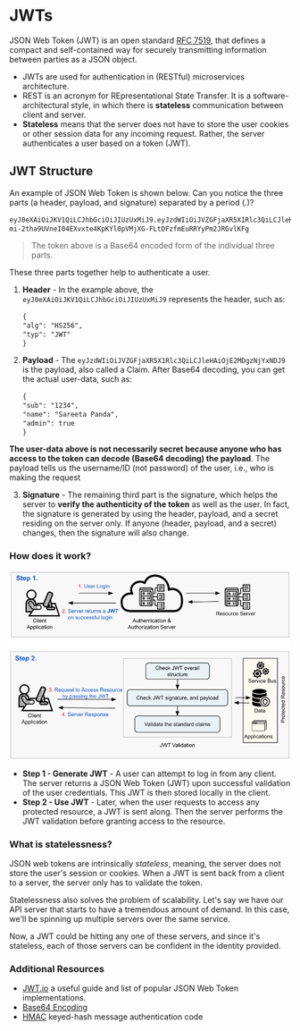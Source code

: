 # JWTs
JSON Web Token (JWT) is an open standard  [RFC 7519](https://tools.ietf.org/html/rfc7519), that defines a compact and self-contained way for securely transmitting information between parties as a JSON object.

-   JWTs are used for authentication in (RESTful) microservices architecture.
-   REST is an acronym for REpresentational State Transfer. It is a software-architectural style, in which there is  **stateless**  communication between client and server.
-   **Stateless**  means that the server does not have to store the user cookies or other session data for any incoming request. Rather, the server authenticates a user based on a token (JWT).

## JWT Structure
An example of JSON Web Token is shown below. Can you notice the three parts (a header, payload, and signature) separated by a period (.)?

```
eyJ0eXAiOiJKV1QiLCJhbGciOiJIUzUxMiJ9.eyJzdWIiOiJVZGFjaXR5X1Rlc3QiLCJleHAiOjE2MDgzNjYxNDJ9.0kjTgAOOJkNxM908qJE9p1503-mi-2tha9UVneI04EXvxte4KpKYl0pVMjXG-FLtDFzfmEuRRYyPm2JRGvlKFg
```

> The token above is a Base64 encoded form of the individual three parts.

These three parts together help to authenticate a user.

1.  **Header**  - In the example above, the  `eyJ0eXAiOiJKV1QiLCJhbGciOiJIUzUxMiJ9`  represents the header, such as:
    
    ```
    {
    "alg": "HS256",
    "typ": "JWT"
    }
    ```    
2.  **Payload**  - The  `eyJzdWIiOiJVZGFjaXR5X1Rlc3QiLCJleHAiOjE2MDgzNjYxNDJ9`  is the payload, also called a Claim. After Base64 decoding, you can get the actual user-data, such as:
    
    ```
    {
    "sub": "1234",
    "name": "Sareeta Panda",
    "admin": true
    }
    ```

**The user-data above is not necessarily secret because anyone who has access to the token can decode (Base64 decoding) the payload**. The payload tells us the username/ID (not password) of the user, i.e., who is making the request

3.  **Signature**  - The remaining third part is the signature, which helps the server to **verify the authenticity of the token** as well as the user. In fact, the signature is generated by using the header, payload, and a secret residing on the server only. If anyone (header, payload, and a secret) changes, then the signature will also change.

### How does it work?

![](resources/jwt-work-flow.png)

-   **Step 1 - Generate JWT**  - A user can attempt to log in from any client. The server returns a JSON Web Token (JWT) upon successful validation of the user credentials. This JWT is then stored locally in the client.
-   **Step 2 - Use JWT**  - Later, when the user requests to access any protected resource, a JWT is sent along. Then the server performs the JWT validation before granting access to the resource.

### What is statelessness?
JSON web tokens are intrinsically  _stateless_, meaning, the server does not store the user's session or cookies. When a JWT is sent back from a client to a server, the server only has to validate the token.

Statelessness also solves the problem of scalability. Let's say we have our API server that starts to have a tremendous amount of demand. In this case, we'll be spinning up multiple servers over the same service.

Now, a JWT could be hitting any one of these servers, and since it's stateless, each of those servers can be confident in the identity provided.

### Additional Resources

-   [JWT.io](https://jwt.io/introduction/)  a useful guide and list of popular JSON Web Token implementations.
-   [Base64 Encoding](https://en.wikipedia.org/wiki/Base64)
-   [HMAC](https://en.wikipedia.org/wiki/HMAC)  keyed-hash message authentication code
